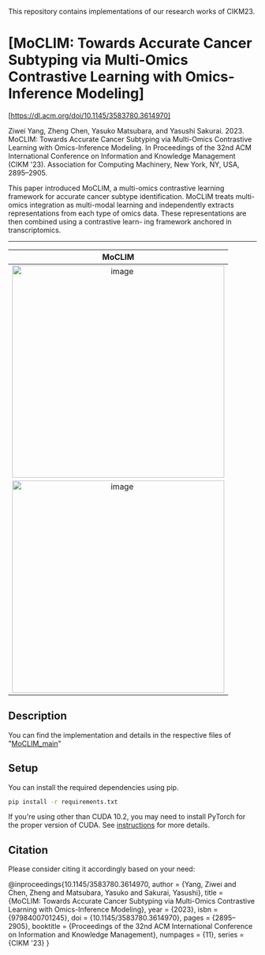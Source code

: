 This repository contains implementations of our research works of CIKM23.


# [MoCLIM: Towards Accurate Cancer Subtyping via Multi-Omics Contrastive Learning with Omics-Inference Modeling]
[https://dl.acm.org/doi/10.1145/3583780.3614970]

Ziwei Yang, Zheng Chen, Yasuko Matsubara, and Yasushi Sakurai. 2023. MoCLIM: Towards Accurate Cancer Subtyping via Multi-Omics Contrastive Learning with Omics-Inference Modeling. In Proceedings of the 32nd ACM International Conference on Information and Knowledge Management (CIKM '23). Association for Computing Machinery, New York, NY, USA, 2895–2905. 

This paper introduced MoCLIM, a multi-omics contrastive learning framework for accurate cancer subtype identification. MoCLIM treats multi-omics integration as multi-modal learning and independently extracts representations from each type of omics data. These representations are then combined using a contrastive learn- ing framework anchored in transcriptomics.

---------------------------------------------------------------------------------------------------------------------


MoCLIM|  
:-------------------------:|
| <img width="430" alt="image" src="https://github.com/yangziwei96/CIKM23/blob/main/OV.png">
| <img width="430" alt="image" src="https://github.com/yangziwei96/CIKM23/blob/main/6_subtype.png">


## Description

You can find the implementation and details in the respective files of "[MoCLIM_main](https://github.com/yangziwei96/CIKM23/blob/main/MoCLIM_main.ipynb)" 



## Setup

You can install the required dependencies using pip.

```bash
pip install -r requirements.txt
```

If you're using other than CUDA 10.2, you may need to install PyTorch for the proper version of CUDA. See [instructions](https://pytorch.org/get-started/locally/) for more details.



## Citation
Please consider citing it accordingly based on your need:

@inproceedings{10.1145/3583780.3614970,
author = {Yang, Ziwei and Chen, Zheng and Matsubara, Yasuko and Sakurai, Yasushi},
title = {MoCLIM: Towards Accurate Cancer Subtyping via Multi-Omics Contrastive Learning with Omics-Inference Modeling},
year = {2023},
isbn = {9798400701245},
doi = {10.1145/3583780.3614970},
pages = {2895–2905},
booktitle = {Proceedings of the 32nd ACM International Conference on Information and Knowledge Management},
numpages = {11},
series = {CIKM '23}
}









